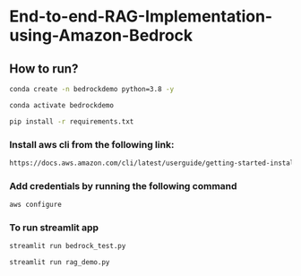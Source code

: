 # End-to-end-RAG-Implementation-using-Amazon-Bedrock


## How to run?

```bash
conda create -n bedrockdemo python=3.8 -y
```

```bash
conda activate bedrockdemo 
```

```bash
pip install -r requirements.txt
```


### Install aws cli from the following link:
```bash
https://docs.aws.amazon.com/cli/latest/userguide/getting-started-install.html
```


### Add credentials by running the following command
```bash
aws configure
```


### To run streamlit app

```bash
streamlit run bedrock_test.py
```


```bash
streamlit run rag_demo.py
```